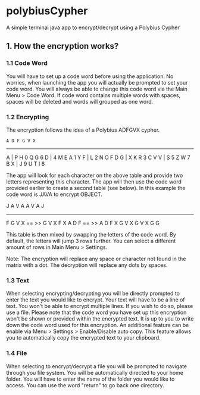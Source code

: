 # polybiusCypher
A simple terminal java app to encrypt/decrypt using a Polybius Cypher

## 1. How the encryption works?


### 1.1 Code Word

You will have to set up a code word before using the application.
No worries, when launching the app you will actually be prompted to set your code word.
You will always be able to change this code word via the Main Menu > Code Word.
If code word contains multiple words with spaces, spaces will be deleted and words will grouped as one word.



### 1.2 Encrypting

The encryption follows the idea of a Polybius ADFGVX cypher.

    A D F G V X
   -------------
A | P H 0 Q G 6
D | 4 M E A 1 Y
F | L 2 N O F D
G | X K R 3 C V
V | S 5 Z W 7 B
X | J 9 U T I 8

The app will look for each character on the above table and provide two letters representing this character.
The app will then use the code word provided earlier to create a second table (see below).
In this example the code word is JAVA to encrypt OBJECT.

J A V A            A V A J
-------           ---------
F G V X     == >>  G V X F
X A D F     == >>  A D F X
G V X G            V X G G

This table is then mixed by swapping the letters of the code word. By default, the letters will jump 3 rows further.
You can select a different amount of rows in Main Menu > Settings.

Note:
The encryption will replace any space or character not found in the matrix with a dot.
The decryption will replace any dots by spaces.


### 1.3 Text

When selecting encrypting/decrypting you will be directly prompted to enter the text you would like to encrypt.
Your text will have to be a line of text. You won't be able to encrypt multiple lines. If you wish to do so, please use a file.
Please note that the code word you have set up this encryption won't be shown or provided within the encrypted text.
It is up to you to write down the code word used for this encryption.
An additional feature can be enable via Menu > Settings > Enable/Disable auto copy.
This feature allows you to automatically copy the encrypted text to your clipboard.


### 1.4 File

When selecting to encrypt/decrypt a file you will be prompted to navigate through you file system.
You will be automatically directed to your home folder.
You will have to enter the name of the folder you would like to access. You can use the word "return" to go back one directory.
